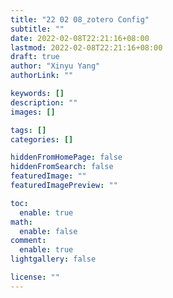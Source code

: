 ```yaml
---
title: "22 02 08_zotero Config"
subtitle: ""
date: 2022-02-08T22:21:16+08:00
lastmod: 2022-02-08T22:21:16+08:00
draft: true
author: "Xinyu Yang"
authorLink: ""

keywords: []
description: ""
images: []

tags: []
categories: []

hiddenFromHomePage: false
hiddenFromSearch: false
featuredImage: ""
featuredImagePreview: ""

toc:
  enable: true
math:
  enable: false
comment:
  enable: true
lightgallery: false

license: ""
---
```


<!--more-->
